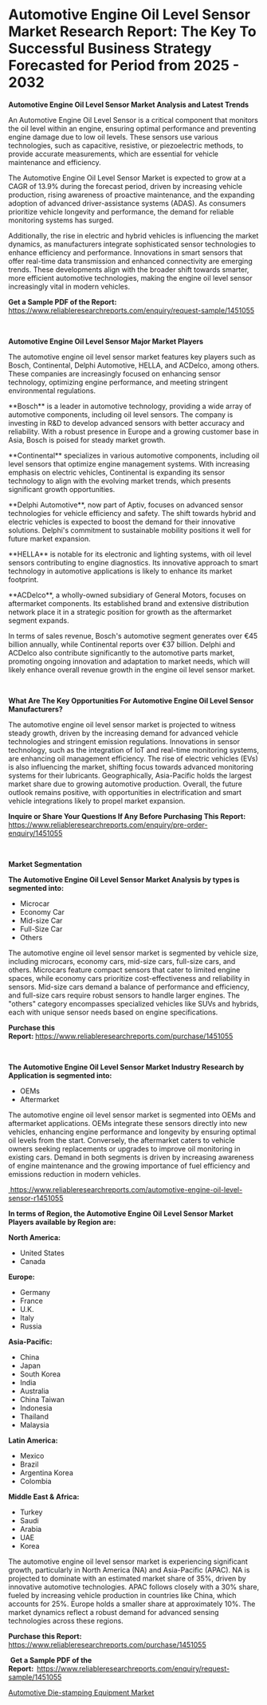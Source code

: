 <p><h1>Automotive Engine Oil Level Sensor Market Research Report: The Key To Successful Business Strategy Forecasted for Period from 2025 - 2032</h1></p><p><strong>Automotive Engine Oil Level Sensor Market Analysis and Latest Trends</strong></p>
<p><p>An Automotive Engine Oil Level Sensor is a critical component that monitors the oil level within an engine, ensuring optimal performance and preventing engine damage due to low oil levels. These sensors use various technologies, such as capacitive, resistive, or piezoelectric methods, to provide accurate measurements, which are essential for vehicle maintenance and efficiency.</p><p>The Automotive Engine Oil Level Sensor Market is expected to grow at a CAGR of 13.9% during the forecast period, driven by increasing vehicle production, rising awareness of proactive maintenance, and the expanding adoption of advanced driver-assistance systems (ADAS). As consumers prioritize vehicle longevity and performance, the demand for reliable monitoring systems has surged. </p><p>Additionally, the rise in electric and hybrid vehicles is influencing the market dynamics, as manufacturers integrate sophisticated sensor technologies to enhance efficiency and performance. Innovations in smart sensors that offer real-time data transmission and enhanced connectivity are emerging trends. These developments align with the broader shift towards smarter, more efficient automotive technologies, making the engine oil level sensor increasingly vital in modern vehicles.</p></p>
<p><strong>Get a Sample PDF of the Report:&nbsp;</strong> <a href="https://www.reliableresearchreports.com/enquiry/request-sample/1451055?utm_campaign=2957&utm_medium=2&utm_source=Github&utm_content=ia&utm_term=30032025&utm_id=automotive-engine-oil-level-sensor">https://www.reliableresearchreports.com/enquiry/request-sample/1451055</a></p>
<p>&nbsp;</p>
<p><strong>Automotive Engine Oil Level Sensor Major Market Players</strong></p>
<p><p>The automotive engine oil level sensor market features key players such as Bosch, Continental, Delphi Automotive, HELLA, and ACDelco, among others. These companies are increasingly focused on enhancing sensor technology, optimizing engine performance, and meeting stringent environmental regulations.</p><p>**Bosch** is a leader in automotive technology, providing a wide array of automotive components, including oil level sensors. The company is investing in R&D to develop advanced sensors with better accuracy and reliability. With a robust presence in Europe and a growing customer base in Asia, Bosch is poised for steady market growth.</p><p>**Continental** specializes in various automotive components, including oil level sensors that optimize engine management systems. With increasing emphasis on electric vehicles, Continental is expanding its sensor technology to align with the evolving market trends, which presents significant growth opportunities.</p><p>**Delphi Automotive**, now part of Aptiv, focuses on advanced sensor technologies for vehicle efficiency and safety. The shift towards hybrid and electric vehicles is expected to boost the demand for their innovative solutions. Delphi's commitment to sustainable mobility positions it well for future market expansion.</p><p>**HELLA** is notable for its electronic and lighting systems, with oil level sensors contributing to engine diagnostics. Its innovative approach to smart technology in automotive applications is likely to enhance its market footprint.</p><p>**ACDelco**, a wholly-owned subsidiary of General Motors, focuses on aftermarket components. Its established brand and extensive distribution network place it in a strategic position for growth as the aftermarket segment expands.</p><p>In terms of sales revenue, Bosch's automotive segment generates over €45 billion annually, while Continental reports over €37 billion. Delphi and ACDelco also contribute significantly to the automotive parts market, promoting ongoing innovation and adaptation to market needs, which will likely enhance overall revenue growth in the engine oil level sensor market.</p></p>
<p>&nbsp;</p>
<p><strong>What Are The Key Opportunities For Automotive Engine Oil Level Sensor Manufacturers?</strong></p>
<p><p>The automotive engine oil level sensor market is projected to witness steady growth, driven by the increasing demand for advanced vehicle technologies and stringent emission regulations. Innovations in sensor technology, such as the integration of IoT and real-time monitoring systems, are enhancing oil management efficiency. The rise of electric vehicles (EVs) is also influencing the market, shifting focus towards advanced monitoring systems for their lubricants. Geographically, Asia-Pacific holds the largest market share due to growing automotive production. Overall, the future outlook remains positive, with opportunities in electrification and smart vehicle integrations likely to propel market expansion.</p></p>
<p><strong>Inquire or Share Your Questions If Any Before Purchasing This Report:</strong> <a href="https://www.reliableresearchreports.com/enquiry/pre-order-enquiry/1451055?utm_campaign=2957&utm_medium=2&utm_source=Github&utm_content=ia&utm_term=30032025&utm_id=automotive-engine-oil-level-sensor">https://www.reliableresearchreports.com/enquiry/pre-order-enquiry/1451055</a></p>
<p>&nbsp;</p>
<p><strong>Market Segmentation</strong></p>
<p><strong>The Automotive Engine Oil Level Sensor Market Analysis by types is segmented into:</strong></p>
<p><ul><li>Microcar</li><li>Economy Car</li><li>Mid-size Car</li><li>Full-Size Car</li><li>Others</li></ul></p>
<p><p>The automotive engine oil level sensor market is segmented by vehicle size, including microcars, economy cars, mid-size cars, full-size cars, and others. Microcars feature compact sensors that cater to limited engine spaces, while economy cars prioritize cost-effectiveness and reliability in sensors. Mid-size cars demand a balance of performance and efficiency, and full-size cars require robust sensors to handle larger engines. The "others" category encompasses specialized vehicles like SUVs and hybrids, each with unique sensor needs based on engine specifications.</p></p>
<p><strong>Purchase this Report:&nbsp;</strong><a href="https://www.reliableresearchreports.com/purchase/1451055?utm_campaign=2957&utm_medium=2&utm_source=Github&utm_content=ia&utm_term=30032025&utm_id=automotive-engine-oil-level-sensor">https://www.reliableresearchreports.com/purchase/1451055</a></p>
<p>&nbsp;</p>
<p><strong>The Automotive Engine Oil Level Sensor Market Industry Research by Application is segmented into:</strong></p>
<p><ul><li>OEMs</li><li>Aftermarket</li></ul></p>
<p><p>The automotive engine oil level sensor market is segmented into OEMs and aftermarket applications. OEMs integrate these sensors directly into new vehicles, enhancing engine performance and longevity by ensuring optimal oil levels from the start. Conversely, the aftermarket caters to vehicle owners seeking replacements or upgrades to improve oil monitoring in existing cars. Demand in both segments is driven by increasing awareness of engine maintenance and the growing importance of fuel efficiency and emissions reduction in modern vehicles.</p></p>
<p><a href="https://www.reliableresearchreports.com/automotive-engine-oil-level-sensor-r1451055?utm_campaign=2957&utm_medium=2&utm_source=Github&utm_content=ia&utm_term=30032025&utm_id=automotive-engine-oil-level-sensor">&nbsp;https://www.reliableresearchreports.com/automotive-engine-oil-level-sensor-r1451055</a></p>
<p><strong>In terms of Region, the Automotive Engine Oil Level Sensor Market Players available by Region are:</strong></p>
<p>
    <p> <strong> North America: </strong>
        <ul>
            <li>United States</li>
            <li>Canada</li>
        </ul>
        </p> 
    <p> <strong> Europe: </strong>
        <ul>
            <li>Germany</li>
            <li>France</li>
            <li>U.K.</li>
            <li>Italy</li>
            <li>Russia</li>
        </ul>
        </p> 
    <p> <strong> Asia-Pacific: </strong>
        <ul>
            <li>China</li>
            <li>Japan</li>
            <li>South Korea</li>
            <li>India</li>
            <li>Australia</li>
            <li>China Taiwan</li>
            <li>Indonesia</li>
            <li>Thailand</li>
            <li>Malaysia</li>
        </ul>
        </p> 
    <p> <strong> Latin America: </strong>
        <ul>
            <li>Mexico</li>
            <li>Brazil</li>
            <li>Argentina Korea</li>
            <li>Colombia</li>
        </ul>
        </p> 
    <p> <strong> Middle East & Africa: </strong>
        <ul>
            <li>Turkey</li>
            <li>Saudi</li>
            <li>Arabia</li>
            <li>UAE</li>
            <li>Korea</li>
        </ul>
    </p>
    </p>
<p><p>The automotive engine oil level sensor market is experiencing significant growth, particularly in North America (NA) and Asia-Pacific (APAC). NA is projected to dominate with an estimated market share of 35%, driven by innovative automotive technologies. APAC follows closely with a 30% share, fueled by increasing vehicle production in countries like China, which accounts for 25%. Europe holds a smaller share at approximately 10%. The market dynamics reflect a robust demand for advanced sensing technologies across these regions.</p></p>
<p><strong>Purchase this Report: </strong><a href="https://www.reliableresearchreports.com/purchase/1451055?utm_campaign=2957&utm_medium=2&utm_source=Github&utm_content=ia&utm_term=30032025&utm_id=automotive-engine-oil-level-sensor">https://www.reliableresearchreports.com/purchase/1451055</a></p>
<p>&nbsp;<strong>Get a Sample PDF of the Report:&nbsp;&nbsp;</strong><a href="https://www.reliableresearchreports.com/enquiry/request-sample/1451055?utm_campaign=2957&utm_medium=2&utm_source=Github&utm_content=ia&utm_term=30032025&utm_id=automotive-engine-oil-level-sensor">https://www.reliableresearchreports.com/enquiry/request-sample/1451055</a></p>
<p><strong></strong></p>
<p><p><a href="https://github.com/muhjanaidu/Market-Research-Report-List-1/blob/main/automotive-die-stamping-equipment-market.md?utm_campaign=2957&utm_medium=2&utm_source=Github&utm_content=ia&utm_term=30032025&utm_id=automotive-engine-oil-level-sensor">Automotive Die-stamping Equipment Market</a></p></p>